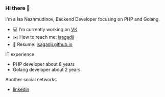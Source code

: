 ### Hi there 👋

I'm a Isa Nazhmudinov, Backend Developer focusing on PHP and Golang.

- 💻 I’m currently working on [VK](https://vk.tech/)
- ✉️ How to reach me: [isagadji](http://t.me/isagadji)
- 📄 Resume: [isagadji.github.io](isagadji.github.io)

IT experience

- PHP developer about 8 years
- Golang developer about 2 years

Another social networks

- [linkedin](https://www.linkedin.com/in/isagadji/)
